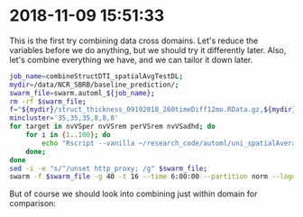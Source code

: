 # 2018-11-09 15:51:33

This is the first try combining data cross domains. Let's reduce the variables before we do anything, but we should try it differently later. Also, let's combine everything we have, and we can tailor it down later.

```bash
job_name=combineStructDTI_spatialAvgTestDL;
mydir=/data/NCR_SBRB/baseline_prediction/;
swarm_file=swarm.automl_${job_name};
rm -rf $swarm_file;
f="${mydir}/struct_thickness_09192018_260timeDiff12mo.RData.gz,${mydir}/struct_area_09192018_260timeDiff12mo.RData.gz,${mydir}/struct_volume_09192018_260timeDiff12mo.RData.gz,${mydir}/dti_fa_voxelwise_n223_09212018.RData.gz,${mydir}/dti_ad_voxelwise_n223_09212018.RData.gz,${mydir}/dti_rd_voxelwise_n223_09212018.RData.gz";
mincluster='35,35,35,8,8,8'
for target in nvVSper nvVSrem perVSrem nvVSadhd; do
    for i in {1..100}; do
        echo "Rscript --vanilla ~/research_code/automl/uni_spatialAverage_multiDomain_test_autoValidation_DL.R $f ${mydir}/long_clin_0918.csv ${target} ${mydir}/models_spatial_across_DL/${USER} $RANDOM $mincluster" >> $swarm_file;
    done;
done
sed -i -e "s/^/unset http_proxy; /g" $swarm_file;
swarm -f $swarm_file -g 40 -t 16 --time 6:00:00 --partition norm --logdir trash_${job_name} --job-name ${job_name} -m R,afni --gres=lscratch:10 2> swarm_wait_${USER};
```

But of course we should look into combining just within domain for comparison:

